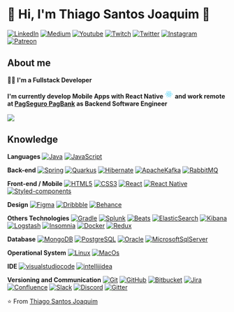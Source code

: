 # :wave: Hi, I'm Thiago Santos Joaquim :wave:

[![LinkedIn](https://img.shields.io/static/v1?label=LinkedIn&message=%20&color=blue&logo=LinkedIn&style=flat-square&logoColor=white)](https://www.linkedin.com/in/thiago-santos-joaquim/)
[![Medium](https://img.shields.io/static/v1?label=Medium&message=%20&color=blue&logo=Medium&style=flat-square&logoColor=white)](https://medium.com/@dukefullstack)
[![Youtube](https://img.shields.io/static/v1?label=Youtube&message=%20&color=blue&logo=Youtube&style=flat-square&logoColor=white)](https://www.youtube.com/channel/UCtNyzodfbZAuXdPTdZo75TQ)
[![Twitch](https://img.shields.io/static/v1?label=Twitch&message=%20&color=blue&logo=Twitch&style=flat-square&logoColor=white)](https://www.twitch.tv/dukefullstack)
[![Twitter](https://img.shields.io/static/v1?label=Twitter&message=%20&color=blue&logo=Twitter&style=flat-square&logoColor=white)](https://twitter.com/dukefullstack)
[![Instagram](https://img.shields.io/static/v1?label=Instagram&message=%20&color=blue&logo=Instagram&style=flat-square&logoColor=white)](https://www.instagram.com/dukefullstack)
[![Patreon](https://img.shields.io/static/v1?label=Patreon&message=%20&color=blue&logo=Patreon&style=flat-square&logoColor=white)](https://www.patreon.com/dukefullstack)


## About me

:man_technologist: <strong>I'm a Fullstack Developer</strong>

**I'm currently develop Mobile Apps with React Native <img height="20" src="https://raw.githubusercontent.com/github/explore/80688e429a7d4ef2fca1e82350fe8e3517d3494d/topics/react-native/react-native.png"> and work remote at [PagSeguro PagBank](https://pagseguro.uol.com.br/) as Backend Software Engineer** 

<img align='center' src="https://github-readme-stats.vercel.app/api?username=dukefullstack&show_icons=true">

<!-- ## Languages and Technologies I use daily

<code><img height="20" src="https://raw.githubusercontent.com/github/explore/80688e429a7d4ef2fca1e82350fe8e3517d3494d/topics/javascript/javascript.png"></code>
<code><img height="20" src="https://raw.githubusercontent.com/github/explore/80688e429a7d4ef2fca1e82350fe8e3517d3494d/topics/react/react.png"></code>
<code><img height="20" src="https://raw.githubusercontent.com/github/explore/80688e429a7d4ef2fca1e82350fe8e3517d3494d/topics/nodejs/nodejs.png"></code>
<code><img height="20" src="https://raw.githubusercontent.com/github/explore/80688e429a7d4ef2fca1e82350fe8e3517d3494d/topics/typescript/typescript.png"></code>
<code><img height="20" src="https://raw.githubusercontent.com/github/explore/80688e429a7d4ef2fca1e82350fe8e3517d3494d/topics/redux/redux.png"></code>
<code><img height="20" src="https://raw.githubusercontent.com/github/explore/80688e429a7d4ef2fca1e82350fe8e3517d3494d/topics/styled-components/styled-components.png"></code>
<code><img height="20" src="https://raw.githubusercontent.com/github/explore/80688e429a7d4ef2fca1e82350fe8e3517d3494d/topics/visual-studio-code/visual-studio-code.png"></code>
<code><img height="20" src="https://raw.githubusercontent.com/github/explore/80688e429a7d4ef2fca1e82350fe8e3517d3494d/topics/html/html.png"></code>
<code><img height="20" src="https://raw.githubusercontent.com/github/explore/80688e429a7d4ef2fca1e82350fe8e3517d3494d/topics/css/css.png"></code>
<code><img height="20" src="https://raw.githubusercontent.com/github/explore/80688e429a7d4ef2fca1e82350fe8e3517d3494d/topics/sass/sass.png"></code> -->

## Knowledge

**Languages**
[![Java](https://img.shields.io/badge/-Java-2f2f2f?style=flat-square&logo=Java&logoColor=white&link=https://github.com/dukefullstack/)](https://github.com/dukefullstack/)
[![JavaScript](https://img.shields.io/badge/-JavaScript-2f2f2f?style=flat-square&logo=javascript&logoColor=white&link=https://github.com/dukefullstack/)](https://github.com/dukefullstack/)

**Back-end**
[![Spring](https://img.shields.io/badge/-Spring-2f2f2f?style=flat-square&logo=Spring&logoColor=white&link=https://github.com/dukefullstack/)](https://github.com/dukefullstack/)
[![Quarkus](https://img.shields.io/badge/-Quarkus-2f2f2f?style=flat-square&logo=quarkus&logoColor=white&link=https://github.com/dukefullstack/)](https://github.com/dukefullstack/)
[![Hibernate](https://img.shields.io/badge/-Hibernate-2f2f2f?style=flat-square&logo=Hibernate&logoColor=white&link=https://github.com/dukefullstack/)](https://github.com/dukefullstack/)
[![ApacheKafka](https://img.shields.io/badge/-ApacheKafka-2f2f2f?style=flat-square&logo=ApacheKafka&logoColor=white&link=https://github.com/dukefullstack/)](https://github.com/dukefullstack/)
[![RabbitMQ](https://img.shields.io/badge/-RabbitMQ-2f2f2f?style=flat-square&logo=RabbitMQ&logoColor=white&link=https://github.com/dukefullstack/)](https://github.com/dukefullstack/)

**Front-end / Mobile**
[![HTML5](https://img.shields.io/badge/-HTML5-2f2f2f?style=flat-square&logo=html5&logoColor=white&link=https://github.com/dukefullstack/)](https://github.com/dukefullstack/)
[![CSS3](https://img.shields.io/badge/-CSS3-2f2f2f?style=flat-square&logo=css3&logoColor=white&link=https://github.com/dukefullstack/)](https://github.com/dukefullstack/)
[![React](https://img.shields.io/badge/-React-2f2f2f?style=flat-square&logo=react&logoColor=white&link=https://github.com/dukefullstack/)](https://github.com/dukefullstack/)
[![React Native](https://img.shields.io/badge/-ReactNative-2f2f2f?style=flat-square&logo=react&logoColor=white)](https://github.com/dukefullstack/)
[![Styled-components](https://img.shields.io/badge/-Styled%20Components-2f2f2f?style=flat-square&logo=styled-components&logoColor=white)](https://github.com/dukefullstack/)

**Design**
[![Figma](https://img.shields.io/badge/-Figma-2f2f2f?style=flat-square&logo=figma&logoColor=white)](https://github.com/dukefullstack/)
[![Dribbble](https://img.shields.io/badge/-Dribbble-2f2f2f?style=flat-square&logo=Dribbble&logoColor=white&link=https://github.com/dukefullstack/)](https://github.com/dukefullstack/)
[![Behance](https://img.shields.io/badge/-Behance-2f2f2f?style=flat-square&logo=Behance&logoColor=white&link=https://github.com/dukefullstack/)](https://github.com/dukefullstack/)

**Others Technologies**
[![Gradle](https://img.shields.io/badge/-Gradle-2f2f2f?style=flat-square&logo=Gradle&logoColor=white&link=https://github.com/dukefullstack/)](https://github.com/dukefullstack/)
[![Splunk](https://img.shields.io/badge/-Splunk-2f2f2f?style=flat-square&logo=Splunk&logoColor=white&link=https://github.com/dukefullstack/)](https://github.com/dukefullstack/)
[![Beats](https://img.shields.io/badge/-Beats-2f2f2f?style=flat-square&logo=Beats&logoColor=white&link=https://github.com/dukefullstack/)](https://github.com/dukefullstack/)
[![ElasticSearch](https://img.shields.io/badge/-ElasticSearch-2f2f2f?style=flat-square&logo=ElasticSearch&logoColor=white&link=https://github.com/dukefullstack/)](https://github.com/dukefullstack/)
[![Kibana](https://img.shields.io/badge/-Kibana-2f2f2f?style=flat-square&logo=Kibana&logoColor=white&link=https://github.com/dukefullstack/)](https://github.com/dukefullstack/)
[![Logstash](https://img.shields.io/badge/-Logstash-2f2f2f?style=flat-square&logo=Logstash&logoColor=white&link=https://github.com/dukefullstack/)](https://github.com/dukefullstack/)
[![Insomnia](https://img.shields.io/badge/-Insomnia-2f2f2f?style=flat-square&logo=Insomnia&logoColor=white&link=https://github.com/dukefullstack/)](https://github.com/dukefullstack/)
[![Docker](https://img.shields.io/badge/-Docker-2f2f2f?style=flat-square&logo=docker&logoColor=white&link=https://github.com/dukefullstack/)](https://github.com/dukefullstack/)
[![Redux](https://img.shields.io/badge/-Redux-2f2f2f?style=flat-square&logo=redux&logoColor=white&link=https://github.com/dukefullstack/)](https://github.com/dukefullstack/)

**Database**
[![MongoDB](https://img.shields.io/badge/-MongoDB-2f2f2f?style=flat-square&logo=mongodb&logoColor=white&link=https://github.com/dukefullstack/)](https://github.com/dukefullstack/)
[![PostgreSQL](https://img.shields.io/badge/-PostgreSQL-2f2f2f?style=flat-square&logo=postgresql&logoColor=white&link=https://github.com/dukefullstack/)](https://github.com/dukefullstack/)
[![Oracle](https://img.shields.io/badge/-Oracle-2f2f2f?style=flat-square&logo=Oracle&logoColor=white&link=https://github.com/dukefullstack/)](https://github.com/dukefullstack/)
[![MicrosoftSqlServer](https://img.shields.io/badge/-SQL%20Server-2f2f2f?style=flat-square&logo=MicrosoftSqlServer&logoColor=white&link=https://github.com/dukefullstack/)](https://github.com/dukefullstack/)


**Operational System**
[![Linux](https://img.shields.io/badge/-Linux-2f2f2f?style=flat-square&logo=Linux&logoColor=white&link=https://github.com/dukefullstack/)](https://github.com/dukefullstack/)
[![MacOs](https://img.shields.io/badge/-Mac%20Os-2f2f2f?style=flat-square&logo=apple&logoColor=white&link=https://github.com/dukefullstack/)](https://github.com/dukefullstack/)

**IDE**
[![visualstudiocode](https://img.shields.io/badge/-Visual%20Studio%20Code-2f2f2f?style=flat-square&logo=visualstudiocode&logoColor=white&link=https://github.com/dukefullstack/)](https://github.com/dukefullstack/)
[![intellijidea](https://img.shields.io/badge/-Intellij%20IDEA-2f2f2f?style=flat-square&logo=intellijidea&logoColor=white&link=https://github.com/dukefullstack/)](https://github.com/dukefullstack/)

**Versioning and Communication**
[![Git](https://img.shields.io/badge/-Git-2f2f2f?style=flat-square&logo=git&logoColor=white&link=https://github.com/dukefullstack/)](https://github.com/dukefullstack/)
[![GitHub](https://img.shields.io/badge/-GitHub-2f2f2f?style=flat-square&logo=github&logoColor=white&link=https://github.com/dukefullstack/)](https://github.com/dukefullstack/)
[![Bitbucket](https://img.shields.io/badge/-Bitbucket-2f2f2f?style=flat-square&logo=bitbucket&logoColor=white&link=https://github.com/dukefullstack/)](https://github.com/dukefullstack/)
[![Jira](https://img.shields.io/badge/-Jira-2f2f2f?style=flat-square&logo=Jira&logoColor=white&link=https://github.com/dukefullstack/)](https://github.com/dukefullstack/)
[![Confluence](https://img.shields.io/badge/-Confluence-2f2f2f?style=flat-square&logo=Confluence&logoColor=white&link=https://github.com/dukefullstack/)](https://github.com/dukefullstack/)
[![Slack](https://img.shields.io/badge/-Slack-2f2f2f?style=flat-square&logo=Slack&logoColor=white&link=https://github.com/dukefullstack/)](https://github.com/dukefullstack/)
[![Discord](https://img.shields.io/badge/-Discord-2f2f2f?style=flat-square&logo=Discord&logoColor=white&link=https://github.com/dukefullstack/)](https://github.com/dukefullstack/)
[![Gitter](https://img.shields.io/badge/-Gitter-2f2f2f?style=flat-square&logo=Gitter&logoColor=white&link=https://github.com/dukefullstack/)](https://github.com/dukefullstack/)

⭐️ From [Thiago Santos Joaquim](https://github.com/dukefullstack)
